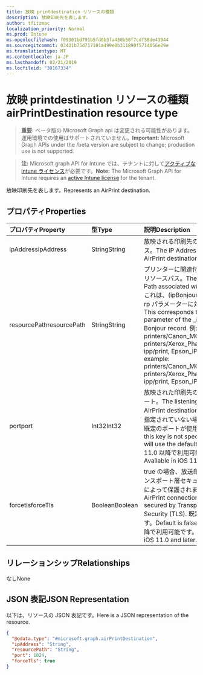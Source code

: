 ```yaml
---
title: 放映 printdestination リソースの種類
description: 放映印刷先を表します。
author: tfitzmac
localization_priority: Normal
ms.prod: Intune
ms.openlocfilehash: f09301bd791b5fd8b3fa430b50f7cdf58de43944
ms.sourcegitcommit: 03421b75d717101a499e0b311890f5714056e29e
ms.translationtype: MT
ms.contentlocale: ja-JP
ms.lasthandoff: 02/21/2019
ms.locfileid: "30167334"
---
```

# <a name="airprintdestination-resource-type"></a><span data-ttu-id="659c9-103">放映 printdestination リソースの種類</span><span class="sxs-lookup"><span data-stu-id="659c9-103">airPrintDestination resource type</span></span>

> <span data-ttu-id="659c9-104">**重要:** ベータ版の Microsoft Graph api は変更される可能性があります。運用環境での使用はサポートされていません。</span><span class="sxs-lookup"><span data-stu-id="659c9-104">**Important:** Microsoft Graph APIs under the /beta version are subject to change; production use is not supported.</span></span>

> <span data-ttu-id="659c9-105">**注:** Microsoft graph API for Intune では、テナントに対して[アクティブな intune ライセンス](https://go.microsoft.com/fwlink/?linkid=839381)が必要です。</span><span class="sxs-lookup"><span data-stu-id="659c9-105">**Note:** The Microsoft Graph API for Intune requires an [active Intune license](https://go.microsoft.com/fwlink/?linkid=839381) for the tenant.</span></span>

<span data-ttu-id="659c9-106">放映印刷先を表します。</span><span class="sxs-lookup"><span data-stu-id="659c9-106">Represents an AirPrint destination.</span></span>

## <a name="properties"></a><span data-ttu-id="659c9-107">プロパティ</span><span class="sxs-lookup"><span data-stu-id="659c9-107">Properties</span></span>
|<span data-ttu-id="659c9-108">プロパティ</span><span class="sxs-lookup"><span data-stu-id="659c9-108">Property</span></span>|<span data-ttu-id="659c9-109">型</span><span class="sxs-lookup"><span data-stu-id="659c9-109">Type</span></span>|<span data-ttu-id="659c9-110">説明</span><span class="sxs-lookup"><span data-stu-id="659c9-110">Description</span></span>|
|:---|:---|:---|
|<span data-ttu-id="659c9-111">ipAddress</span><span class="sxs-lookup"><span data-stu-id="659c9-111">ipAddress</span></span>|<span data-ttu-id="659c9-112">String</span><span class="sxs-lookup"><span data-stu-id="659c9-112">String</span></span>|<span data-ttu-id="659c9-113">放映される印刷先の IP アドレス。</span><span class="sxs-lookup"><span data-stu-id="659c9-113">The IP Address of the AirPrint destination.</span></span>|
|<span data-ttu-id="659c9-114">resourcePath</span><span class="sxs-lookup"><span data-stu-id="659c9-114">resourcePath</span></span>|<span data-ttu-id="659c9-115">String</span><span class="sxs-lookup"><span data-stu-id="659c9-115">String</span></span>|<span data-ttu-id="659c9-116">プリンターに関連付けられているリソースパス。</span><span class="sxs-lookup"><span data-stu-id="659c9-116">The Resource Path associated with the printer.</span></span> <span data-ttu-id="659c9-117">これは、(ipBonjour レコードの rp パラメーターに対応します。</span><span class="sxs-lookup"><span data-stu-id="659c9-117">This corresponds to the rp parameter of the _ipps.tcp Bonjour record.</span></span> <span data-ttu-id="659c9-118">例: printers/Canon_MG5300_series, printers/Xerox_Phaser_7600, ipp/print, Epson_IPP_Printer</span><span class="sxs-lookup"><span data-stu-id="659c9-118">For example: printers/Canon_MG5300_series, printers/Xerox_Phaser_7600, ipp/print, Epson_IPP_Printer.</span></span>|
|<span data-ttu-id="659c9-119">port</span><span class="sxs-lookup"><span data-stu-id="659c9-119">port</span></span>|<span data-ttu-id="659c9-120">Int32</span><span class="sxs-lookup"><span data-stu-id="659c9-120">Int32</span></span>|<span data-ttu-id="659c9-121">放映された印刷先のリスニングポート。</span><span class="sxs-lookup"><span data-stu-id="659c9-121">The listening port of the AirPrint destination.</span></span> <span data-ttu-id="659c9-122">このキーが指定されていない場合、印刷時に既定のポートが使用されます。</span><span class="sxs-lookup"><span data-stu-id="659c9-122">If this key is not specified AirPrint will use the default port.</span></span> <span data-ttu-id="659c9-123">iOS 11.0 以降で利用可能です。</span><span class="sxs-lookup"><span data-stu-id="659c9-123">Available in iOS 11.0 and later.</span></span>|
|<span data-ttu-id="659c9-124">forcetls</span><span class="sxs-lookup"><span data-stu-id="659c9-124">forceTls</span></span>|<span data-ttu-id="659c9-125">Boolean</span><span class="sxs-lookup"><span data-stu-id="659c9-125">Boolean</span></span>|<span data-ttu-id="659c9-126">true の場合、放送印刷接続はトランスポート層セキュリティ (TLS) によって保護されます。</span><span class="sxs-lookup"><span data-stu-id="659c9-126">If true AirPrint connections are secured by Transport Layer Security (TLS).</span></span> <span data-ttu-id="659c9-127">既定値は false です。</span><span class="sxs-lookup"><span data-stu-id="659c9-127">Default is false.</span></span> <span data-ttu-id="659c9-128">iOS 11.0 以降で利用可能です。</span><span class="sxs-lookup"><span data-stu-id="659c9-128">Available in iOS 11.0 and later.</span></span>|

## <a name="relationships"></a><span data-ttu-id="659c9-129">リレーションシップ</span><span class="sxs-lookup"><span data-stu-id="659c9-129">Relationships</span></span>
<span data-ttu-id="659c9-130">なし</span><span class="sxs-lookup"><span data-stu-id="659c9-130">None</span></span>

## <a name="json-representation"></a><span data-ttu-id="659c9-131">JSON 表記</span><span class="sxs-lookup"><span data-stu-id="659c9-131">JSON Representation</span></span>
<span data-ttu-id="659c9-132">以下は、リソースの JSON 表記です。</span><span class="sxs-lookup"><span data-stu-id="659c9-132">Here is a JSON representation of the resource.</span></span>
<!-- {
  "blockType": "resource",
  "@odata.type": "microsoft.graph.airPrintDestination"
}
-->
``` json
{
  "@odata.type": "#microsoft.graph.airPrintDestination",
  "ipAddress": "String",
  "resourcePath": "String",
  "port": 1024,
  "forceTls": true
}
```





